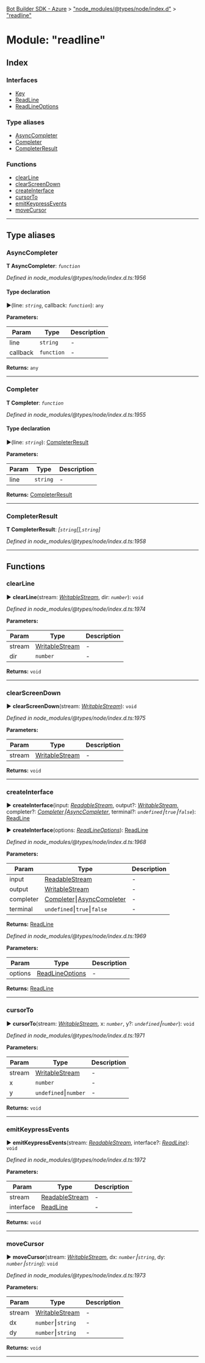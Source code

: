 [Bot Builder SDK - Azure](../README.md) > ["node_modules/@types/node/index.d"](../modules/_node_modules__types_node_index_d_.md) > ["readline"](../modules/_node_modules__types_node_index_d_._readline_.md)



# Module: "readline"

## Index

### Interfaces

* [Key](../interfaces/_node_modules__types_node_index_d_._readline_.key.md)
* [ReadLine](../interfaces/_node_modules__types_node_index_d_._readline_.readline.md)
* [ReadLineOptions](../interfaces/_node_modules__types_node_index_d_._readline_.readlineoptions.md)


### Type aliases

* [AsyncCompleter](_node_modules__types_node_index_d_._readline_.md#asynccompleter)
* [Completer](_node_modules__types_node_index_d_._readline_.md#completer)
* [CompleterResult](_node_modules__types_node_index_d_._readline_.md#completerresult)


### Functions

* [clearLine](_node_modules__types_node_index_d_._readline_.md#clearline)
* [clearScreenDown](_node_modules__types_node_index_d_._readline_.md#clearscreendown)
* [createInterface](_node_modules__types_node_index_d_._readline_.md#createinterface)
* [cursorTo](_node_modules__types_node_index_d_._readline_.md#cursorto)
* [emitKeypressEvents](_node_modules__types_node_index_d_._readline_.md#emitkeypressevents)
* [moveCursor](_node_modules__types_node_index_d_._readline_.md#movecursor)



---
## Type aliases
<a id="asynccompleter"></a>

###  AsyncCompleter

**Τ AsyncCompleter**:  *`function`* 

*Defined in node_modules/@types/node/index.d.ts:1956*


#### Type declaration
►(line: *`string`*, callback: *`function`*): `any`



**Parameters:**

| Param | Type | Description |
| ------ | ------ | ------ |
| line | `string`   |  - |
| callback | `function`   |  - |





**Returns:** `any`






___

<a id="completer"></a>

###  Completer

**Τ Completer**:  *`function`* 

*Defined in node_modules/@types/node/index.d.ts:1955*


#### Type declaration
►(line: *`string`*): [CompleterResult](_node_modules__types_node_index_d_._readline_.md#completerresult)



**Parameters:**

| Param | Type | Description |
| ------ | ------ | ------ |
| line | `string`   |  - |





**Returns:** [CompleterResult](_node_modules__types_node_index_d_._readline_.md#completerresult)






___

<a id="completerresult"></a>

###  CompleterResult

**Τ CompleterResult**:  *[`string`[],`string`]* 

*Defined in node_modules/@types/node/index.d.ts:1958*





___


## Functions
<a id="clearline"></a>

###  clearLine

► **clearLine**(stream: *[WritableStream](../interfaces/_node_modules__types_node_index_d_.nodejs.writablestream.md)*, dir: *`number`*): `void`



*Defined in node_modules/@types/node/index.d.ts:1974*



**Parameters:**

| Param | Type | Description |
| ------ | ------ | ------ |
| stream | [WritableStream](../interfaces/_node_modules__types_node_index_d_.nodejs.writablestream.md)   |  - |
| dir | `number`   |  - |





**Returns:** `void`





___

<a id="clearscreendown"></a>

###  clearScreenDown

► **clearScreenDown**(stream: *[WritableStream](../interfaces/_node_modules__types_node_index_d_.nodejs.writablestream.md)*): `void`



*Defined in node_modules/@types/node/index.d.ts:1975*



**Parameters:**

| Param | Type | Description |
| ------ | ------ | ------ |
| stream | [WritableStream](../interfaces/_node_modules__types_node_index_d_.nodejs.writablestream.md)   |  - |





**Returns:** `void`





___

<a id="createinterface"></a>

###  createInterface

► **createInterface**(input: *[ReadableStream](../interfaces/_node_modules__types_node_index_d_.nodejs.readablestream.md)*, output?: *[WritableStream](../interfaces/_node_modules__types_node_index_d_.nodejs.writablestream.md)*, completer?: *[Completer](_node_modules__types_node_index_d_._readline_.md#completer)⎮[AsyncCompleter](_node_modules__types_node_index_d_._readline_.md#asynccompleter)*, terminal?: *`undefined`⎮`true`⎮`false`*): [ReadLine](../interfaces/_node_modules__types_node_index_d_._readline_.readline.md)

► **createInterface**(options: *[ReadLineOptions](../interfaces/_node_modules__types_node_index_d_._readline_.readlineoptions.md)*): [ReadLine](../interfaces/_node_modules__types_node_index_d_._readline_.readline.md)



*Defined in node_modules/@types/node/index.d.ts:1968*



**Parameters:**

| Param | Type | Description |
| ------ | ------ | ------ |
| input | [ReadableStream](../interfaces/_node_modules__types_node_index_d_.nodejs.readablestream.md)   |  - |
| output | [WritableStream](../interfaces/_node_modules__types_node_index_d_.nodejs.writablestream.md)   |  - |
| completer | [Completer](_node_modules__types_node_index_d_._readline_.md#completer)⎮[AsyncCompleter](_node_modules__types_node_index_d_._readline_.md#asynccompleter)   |  - |
| terminal | `undefined`⎮`true`⎮`false`   |  - |





**Returns:** [ReadLine](../interfaces/_node_modules__types_node_index_d_._readline_.readline.md)



*Defined in node_modules/@types/node/index.d.ts:1969*



**Parameters:**

| Param | Type | Description |
| ------ | ------ | ------ |
| options | [ReadLineOptions](../interfaces/_node_modules__types_node_index_d_._readline_.readlineoptions.md)   |  - |





**Returns:** [ReadLine](../interfaces/_node_modules__types_node_index_d_._readline_.readline.md)





___

<a id="cursorto"></a>

###  cursorTo

► **cursorTo**(stream: *[WritableStream](../interfaces/_node_modules__types_node_index_d_.nodejs.writablestream.md)*, x: *`number`*, y?: *`undefined`⎮`number`*): `void`



*Defined in node_modules/@types/node/index.d.ts:1971*



**Parameters:**

| Param | Type | Description |
| ------ | ------ | ------ |
| stream | [WritableStream](../interfaces/_node_modules__types_node_index_d_.nodejs.writablestream.md)   |  - |
| x | `number`   |  - |
| y | `undefined`⎮`number`   |  - |





**Returns:** `void`





___

<a id="emitkeypressevents"></a>

###  emitKeypressEvents

► **emitKeypressEvents**(stream: *[ReadableStream](../interfaces/_node_modules__types_node_index_d_.nodejs.readablestream.md)*, interface?: *[ReadLine](../interfaces/_node_modules__types_node_index_d_._readline_.readline.md)*): `void`



*Defined in node_modules/@types/node/index.d.ts:1972*



**Parameters:**

| Param | Type | Description |
| ------ | ------ | ------ |
| stream | [ReadableStream](../interfaces/_node_modules__types_node_index_d_.nodejs.readablestream.md)   |  - |
| interface | [ReadLine](../interfaces/_node_modules__types_node_index_d_._readline_.readline.md)   |  - |





**Returns:** `void`





___

<a id="movecursor"></a>

###  moveCursor

► **moveCursor**(stream: *[WritableStream](../interfaces/_node_modules__types_node_index_d_.nodejs.writablestream.md)*, dx: *`number`⎮`string`*, dy: *`number`⎮`string`*): `void`



*Defined in node_modules/@types/node/index.d.ts:1973*



**Parameters:**

| Param | Type | Description |
| ------ | ------ | ------ |
| stream | [WritableStream](../interfaces/_node_modules__types_node_index_d_.nodejs.writablestream.md)   |  - |
| dx | `number`⎮`string`   |  - |
| dy | `number`⎮`string`   |  - |





**Returns:** `void`





___


